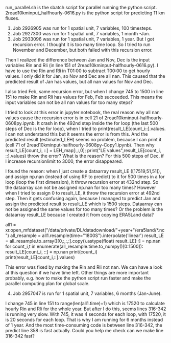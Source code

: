 run_parallel.sh is the sbatch script for parallel running the python script.
2read10kminput_halfhourly-0616.py is the python script for predicting 11 km fluxes.

1) Job 2926905 was run for 1 spatial unit, 7 variables, 100 timesteps.
2) Job 2927300 was run for 1 spatial unit, 7 variables, 1 month -Jan.
3) Job 2933096 was run for 1 spatial unit, 7 variables, 1 year. 
But I got recursion error. I thought it is too many time loop. So I tried to run November and December, but both failed with this recursion error. 

Then I realized the difference between Jan and Nov, Dec is the input variables Rin and Rli (in line 151 of 2read10kminput-halfhourly-0616.py). I have to use the Rin and Rli in T01:00 to subtract T00:00 to get hourly values. I only did it for Jan, so Nov and Dec are all nan. This caused that the predicted result of Jan has values, but all nan values for Nov and Dec. 

I also tried Feb, same recursion error, but when I change 745 to 1500 in line 151 to make Rin and Rli has values for Feb, Feb succeeded. This means the input variables can not be all nan values for too many steps?

I tried to look at this error in jupyter notebook, the real reason why all nan values cause the recursion error is in cell 21 of 2read10kminput-halfhourly-0608py.ipynb. It crash in the 492nd step inside the for loop (the last 500 steps of Dec is the for loop), when I tried to print(result_LE[count_i::].values. I can not understand this but it seems the error is from this. And the predicted result (estimated_LEH) seems no problem, because I can print it (cell 71 of 2read10kminput-halfhourly-0608py-Copy1.ipynb). Then why result_LE[count_i, ::] = LEH_map[:,:,0]; print("LE values",result_LE[count_i, ::].values) throw the error? What is the reason? For this 500 steps of Dec, if I increase recursionlimit to 3000, the error disappeared.

I found the reason: when I just create a dataarray result_LE ([17519,51,51]), and assign np.nan (instead of using RF to predict) to it for 500 times in a for loop (loop the first dimension), it throw recursion error at 432nd step. So the dataarray can not be assigned np.nan for too many times? However when I tried to assign 0 to result_LE, it throw the recursion error at 492nd step. Then it gets confusing again, because I managed to predict Jan and assign the predicted result to result_LE which is 1500 steps. Dataarray can not be assigned the same values for too many times? Or the problem is the dataarray result_LE because I created it from copying ERA5Land data?

all1 = xr.open_mfdataset("/data/private/DL/datadownload/"+year+"/era5land/*.nc")
all_resample = all1.resample(time="1800S").interpolate('linear')
result_LE = all_resample.to_array()[0,:,:,:].copy().astype(float)
result_LE[::] = np.nan
for count_i,t in enumerate(all_resample.time.to_numpy()[0:1500]):
    result_LE[count_i, ::] = np.nan
    print(count_i)
    print(result_LE[count_i,::].values)  
	


 
This error was fixed by making the Rin and Rli not nan. We can have a look at this question if we have time left. Other things are more important probably, e.g. how to make the python script run faster and make the parallel computing plan for global scale.

4) Job 2957047 is run for 1 spatial unit, 7 variables, 6 months (Jan-June).

I change 745 in line 151 to range(len(all1.time)+1) which is 17520 to calculate hourly Rin and Rli for the whole year. But after I do this, seems lines 316-342 is running very slow. With 745, it was 4 seconds for each loop, with 17520, it is 20 seconds for each loop. That is why I am running for 6 months instead of 1 year. And the most time-consuming code is between line 316-342, the predict line 358 is fast actually. Could you help me check can we make line 316-342 fast?


